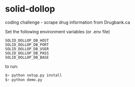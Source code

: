 # solid-dollop
coding challenge - scrape drug information from Drugbank.ca

Set the following environment variables (or .env file)
```
SOLID_DOLLOP_DB_HOST
SOLID_DOLLOP_DB_PORT
SOLID_DOLLOP_DB_USER
SOLID_DOLLOP_DB_PASS
SOLID_DOLLOP_DB_BASE
```

to run:
```python
$> python setup.py install
$> python demo.py
```
